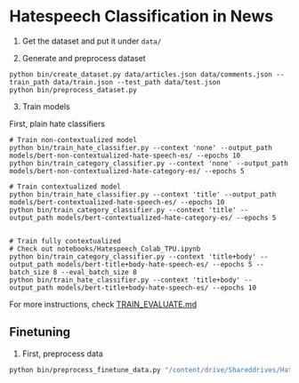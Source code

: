 # Hatespeech Classification in News

1. Get the dataset and put it under `data/`

2. Generate and preprocess dataset

```
python bin/create_dataset.py data/articles.json data/comments.json --train_path data/train.json --test_path data/test.json
python bin/preprocess_dataset.py
```


3. Train models

First, plain hate classifiers

```
# Train non-contextualized model
python bin/train_hate_classifier.py --context 'none' --output_path models/bert-non-contextualized-hate-speech-es/ --epochs 10
python bin/train_category_classifier.py --context 'none' --output_path models/bert-non-contextualized-hate-category-es/ --epochs 5

# Train contextualized model
python bin/train_hate_classifier.py --context 'title' --output_path models/bert-contextualized-hate-speech-es/ --epochs 10
python bin/train_category_classifier.py --context 'title' --output_path models/bert-contextualized-hate-category-es/ --epochs 5


# Train fully contextualized
# Check out notebooks/Hatespeech_Colab_TPU.ipynb
python bin/train_category_classifier.py --context 'title+body' --output_path models/bert-title+body-hate-speech-es/ --epochs 5 --batch_size 8 --eval_batch_size 8
python bin/train_hate_classifier.py --context 'title+body' --output_path models/bert-title+body-hate-speech-es/ --epochs 10
```

For more instructions, check [TRAIN_EVALUATE.md](TRAIN_EVALUATE.md)



## Finetuning
1. First, preprocess data
```bash
python bin/preprocess_finetune_data.py "/content/drive/Shareddrives/HateSpeech/data/hatespeech-data/" "/content/drive/MyDrive/data/finetune-news/finetune_data/" --num_workers 10
```